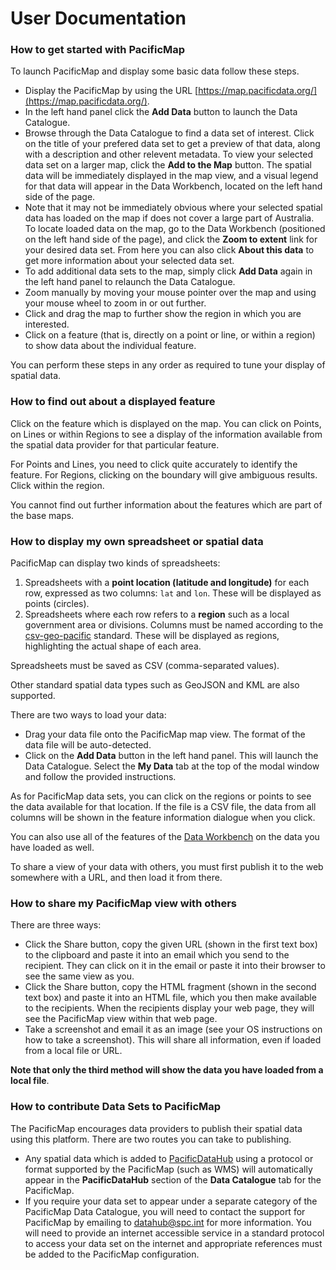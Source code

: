 # User Documentation

### How to get started with PacificMap

To launch PacificMap and display some basic data follow these steps.

* Display the PacificMap by using the URL [https://map.pacificdata.org/](https://map.pacificdata.org/).
* In the left hand panel click the **Add Data** button to launch the Data Catalogue.
* Browse through the Data Catalogue to find a data set of interest. Click on the title of your prefered data set to get a preview of that data, along with a description and other relevent metadata. To view your selected data set on a larger map, click the **Add to the Map** button. The spatial data will be immediately displayed in the map view, and a visual legend for that data will appear in the Data Workbench, located on the left hand side of the page.
* Note that it may not be immediately obvious where your selected spatial data has loaded on the map if does not cover a large part of Australia. To locate loaded data on the map, go to the Data Workbench \(positioned on the left hand side of the page\), and click the **Zoom to extent** link for your desired data set. From here you can also click **About this data** to get more information about your selected data set.
* To add additional data sets to the map, simply click **Add Data** again in the left hand panel to relaunch the Data Catalogue.
* Zoom manually by moving your mouse pointer over the map and using your mouse wheel to zoom in or out further.
* Click and drag the map to further show the region in which you are interested.
* Click on a feature \(that is, directly on a point or line, or within a region\) to show data about the individual feature.

You can perform these steps in any order as required to tune your display of spatial data.

### How to find out about a displayed feature

Click on the feature which is displayed on the map. You can click on Points, on Lines or within Regions to see a display of the information available from the spatial data provider for that particular feature.

For Points and Lines, you need to click quite accurately to identify the feature. For Regions, clicking on the boundary will give ambiguous results. Click within the region.

You cannot find out further information about the features which are part of the base maps.

### How to display my own spreadsheet or spatial data

PacificMap can display two kinds of spreadsheets:

1. Spreadsheets with a **point location \(latitude and longitude\)** for each row, expressed as two columns: `lat` and `lon`. These will be displayed as points \(circles\).
2. Spreadsheets where each row refers to a **region** such as a local government area or divisions. Columns must be named according to the [csv-geo-pacific](https://github.com/PacificCommunity/csv-geo-pacific) standard. These will be displayed as regions, highlighting the actual shape of each area.

Spreadsheets must be saved as CSV \(comma-separated values\).

Other standard spatial data types such as GeoJSON and KML are also supported.

There are two ways to load your data:

* Drag your data file onto the PacificMap map view. The format of the data file will be auto-detected.
* Click on the **Add Data** button in the left hand panel. This will launch the Data Catalogue. Select the **My Data** tab at the top of the modal window and follow the provided instructions.

As for PacificMap data sets, you can click on the regions or points to see the data available for that location. If the file is a CSV file, the data from all columns will be shown in the feature information dialogue when you click.

You can also use all of the features of the [Data Workbench](https://map.pacificdata.org/help/data-workbench.html) on the data you have loaded as well.

To share a view of your data with others, you must first publish it to the web somewhere with a URL, and then load it from there.

### How to share my PacificMap view with others

There are three ways:

* Click the Share button, copy the given URL \(shown in the first text box\) to the clipboard and paste it into an email which you send to the recipient. They can click on it in the email or paste it into their browser to see the same view as you.
* Click the Share button, copy the HTML fragment \(shown in the second text box\) and paste it into an HTML file, which you then make available to the recipients. When the recipients display your web page, they will see the PacificMap view within that web page.
* Take a screenshot and email it as an image \(see your OS instructions on how to take a screenshot\). This will share all information, even if loaded from a local file or URL.

**Note that only the third method will show the data you have loaded from a local file**.

### How to contribute Data Sets to PacificMap

The PacificMap encourages data providers to publish their spatial data using this platform. There are two routes you can take to publishing.

* Any spatial data which is added to [PacificDataHub](https://pacificdata.org/) using a protocol or format supported by the PacificMap \(such as WMS\) will automatically appear in the **PacificDataHub** section of the **Data Catalogue** tab for the PacificMap.
* If you require your data set to appear under a separate category of the PacificMap Data Catalogue, you will need to contact the support for PacificMap by emailing to [datahub@spc.int](mailto:datahub@spc.int) for more information. You will need to provide an internet accessible service in a standard protocol to access your data set on the internet and appropriate references must be added to the PacificMap configuration.

